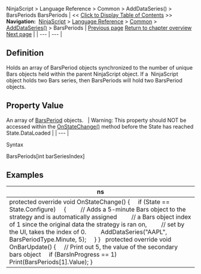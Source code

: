 ﻿
NinjaScript \> Language Reference \> Common \> AddDataSeries() \> BarsPeriods
BarsPeriods
| \<\< [Click to Display Table of Contents](barsperiods.md) \>\> **Navigation:**     [NinjaScript](ninjascript.md) \> [Language Reference](language_reference_wip.md) \> [Common](common.md) \> [AddDataSeries()](adddataseries.md) \> BarsPeriods | [Previous page](barsinprogress.md) [Return to chapter overview](adddataseries.md) [Next page](currentbars.md) |
| --- | --- |
## Definition
Holds an array of BarsPeriod objects synchronized to the number of unique Bars objects held within the parent NinjaScript object. If a  NinjaScript object holds two Bars series, then BarsPeriods will hold two BarsPeriod objects.
 
## Property Value
An array of [BarsPeriod](barsperiod.md) objects.
 
| Warning: This property should NOT be accessed within the [OnStateChange()](onstatechange.md) method before the State has reached State.DataLoaded |
| --- |
  

Syntax  

BarsPeriods\[int barSeriesIndex]
## 
## 
## Examples
| ns |
| --- |
| protected override void OnStateChange() {      if (State \=\= State.Configure)      {          // Adds a 5\-minute Bars object to the strategy and is automatically assigned           // a Bars object index of 1 since the original data the strategy is ran on,          // set by the UI, takes the index of 0\.           AddDataSeries("AAPL", BarsPeriodType.Minute, 5);       } }    protected override void OnBarUpdate()  {       // Print out 5, the value of the secondary bars object       if (BarsInProgress \=\= 1)          Print(BarsPeriods\[1].Value); } |

